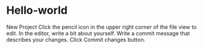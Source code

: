 # Hello-world
New Project
Click the
pencil icon in the upper right corner of the file view to edit.
In the editor, write a bit about yourself.
Write a commit message that describes your changes.
Click Commit changes button.
